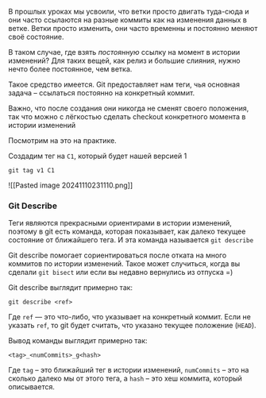 

В прошлых уроках мы усвоили, что ветки просто двигать туда-сюда и они часто ссылаются на разные коммиты как на изменения данных в ветке. Ветки просто изменить, они часто временны и постоянно меняют своё состояние.

В таком случае, где взять _постоянную_ ссылку на момент в истории изменений? Для таких вещей, как релиз и большие слияния, нужно нечто более постоянное, чем ветка.

Такое средство имеется. Git предоставляет нам теги, чья основная задача – ссылаться постоянно на конкретный коммит.

Важно, что после создания они никогда не сменят своего положения, так что можно с лёгкостью сделать checkout конкретного момента в истории изменений

Посмотрим на это на практике.

Создадим тег на `C1`, который будет нашей версией 1
```git
git tag v1 C1
```
![[Pasted image 20241110231110.png]]

### Git Describe

Теги являются прекрасными ориентирами в истории изменений, поэтому в git есть команда, которая показывает, как далеко текущее состояние от ближайшего тега. И эта команда называется `git describe`

Git describe помогает сориентироваться после отката на много коммитов по истории изменений. Такое может случиться, когда вы сделали `git bisect` или если вы недавно вернулись из отпуска =)

Git describe выглядит примерно так:

`git describe <ref>`

Где `ref` — это что-либо, что указывает на конкретный коммит. Если не указать `ref`, то git будет считать, что указано текущее положение (`HEAD`).

Вывод команды выглядит примерно так:

`<tag>_<numCommits>_g<hash>`

Где `tag` – это ближайший тег в истории изменений, `numCommits` – это на сколько далеко мы от этого тега, а `hash` – это хеш коммита, который описывается.